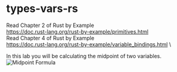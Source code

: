 # types-vars-rs
Read Chapter 2 of Rust by Example\
https://doc.rust-lang.org/rust-by-example/primitives.html \
Read Chapter 4 of Rust by Example\
https://doc.rust-lang.org/rust-by-example/variable_bindings.html \

In this lab you will be calculating the midpoint of two variables.
![Midpoint Formula](https://www.gstatic.com/education/formulas2/553212783/en/midpoint_formula.svg)
